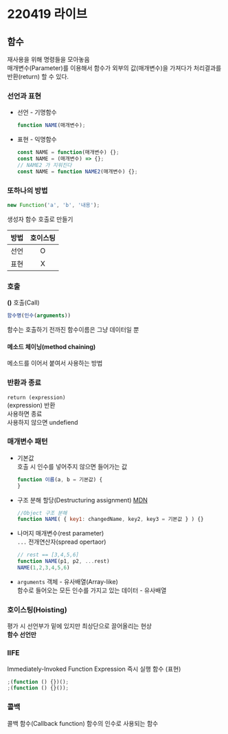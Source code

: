 # 220419 라이브

## 함수
재사용을 위해 명령들을 모아놓음  
매개변수(Parameter)를 이용해서 함수가 외부의 값(매개변수)을 가져다가 처리결과를 반환(return) 할 수 있다.


### 선언과 표현
- 선언 - 기명함수
  ```js
  function NAME(매개변수);
  ```
- 표현 - 익명함수  
  ```js
  const NAME = function(매개변수) {};
  const NAME = (매개변수) => {};
  // NAME2 가 지워진다
  const NAME = function NAME2(매개변수) {};
  ```

### 또하나의 방법  
  ```js
  new Function('a', 'b', '내용');
  ```
  생성자 함수 호출로 만들기  

| 방법  | 호이스팅 |
| :---: | :------: |
| 선언  |    O     |
| 표현  |    X     |


### 호출  
**()** 호출(Call)  
```js
함수명(인수(arguments))
```
함수는 호출하기 전까진 함수이름은 그냥 데이터일 뿐

#### 메소드 체이닝(method chaining)
메소드를 이어서 붙여서 사용하는 방법

### 반환과 종료
`return (expression)`  
(expression) 반환  
사용하면 종료  
사용하지 않으면 undefiend

### 매개변수 패턴
- 기본값  
  호출 시 인수를 넣어주지 않으면 들어가는 값  
  ```js
  function 이름(a, b = 기본값) {
  }
  ```
- 구조 분해 할당(Destructuring assignment) [MDN](https://developer.mozilla.org/ko/docs/Web/JavaScript/Reference/Operators/Destructuring_assignment)  
  ```js
  //Object 구조 분해
  function NAME( { key1: changedName, key2, key3 = 기본값 } ) {}
  ```
- 나머지 매개변수(rest parameter)  
  `...` 전개연산자(spread opertaor)
  ```js
  // rest == [3,4,5,6]
  function NAME(p1, p2, ...rest)
  NAME(1,2,3,4,5,6)
  ```
- `arguments` 객체 - 유사배열(Array-like)  
  함수로 들어오는 모든 인수를 가지고 있는 데이터 - 유사배열

### 호이스팅(Hoisting)
평가 시 선언부가 밑에 있지만 최상단으로 끌어올리는 현상  
**함수 선언만**

### IIFE
Immediately-Invoked Function Expression
즉시 실행 함수 (표현)
```js
;(function () {})();
;(function () {}());
```

### 콜백
콜백 함수(Callback function)
함수의 인수로 사용되는 함수